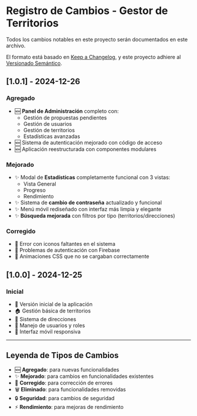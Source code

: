 # Registro de Cambios - Gestor de Territorios

Todos los cambios notables en este proyecto serán documentados en este archivo.

El formato está basado en [Keep a Changelog](https://keepachangelog.com/es-ES/1.0.0/),
y este proyecto adhiere al [Versionado Semántico](https://semver.org/lang/es/).

## [1.0.1] - 2024-12-26

### Agregado
- 🆕 **Panel de Administración** completo con:
  - Gestión de propuestas pendientes
  - Gestión de usuarios
  - Gestión de territorios
  - Estadísticas avanzadas
- 🆕 Sistema de autenticación mejorado con código de acceso
- 🆕 Aplicación reestructurada con componentes modulares

### Mejorado
- ✨ Modal de **Estadísticas** completamente funcional con 3 vistas:
  - Vista General
  - Progreso 
  - Rendimiento
- ✨ Sistema de **cambio de contraseña** actualizado y funcional
- ✨ Menú móvil rediseñado con interfaz más limpia y elegante
- ✨ **Búsqueda mejorada** con filtros por tipo (territorios/direcciones)

### Corregido
- 🐛 Error con iconos faltantes en el sistema
- 🐛 Problemas de autenticación con Firebase
- 🐛 Animaciones CSS que no se cargaban correctamente

## [1.0.0] - 2024-12-25

### Inicial
- 🎉 Versión inicial de la aplicación
- 🏠 Gestión básica de territorios
- 📍 Sistema de direcciones
- 👥 Manejo de usuarios y roles
- 📱 Interfaz móvil responsiva

---

## Leyenda de Tipos de Cambios
- 🆕 **Agregado**: para nuevas funcionalidades
- ✨ **Mejorado**: para cambios en funcionalidades existentes
- 🐛 **Corregido**: para corrección de errores
- 🗑️ **Eliminado**: para funcionalidades removidas
- 🔒 **Seguridad**: para cambios de seguridad
- ⚡ **Rendimiento**: para mejoras de rendimiento 